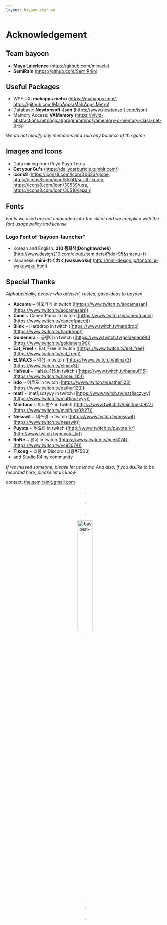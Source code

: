 ```yaml
---
layout: bayoen-star-en
---
```


# Acknowledgement

## Team bayoen
- **Mayu Laierlence** (https://github.com/minacle)
- **SemiRain** (https://github.com/SemiR4in)

## Useful Packages
- WPF UX: **mahapps.metro** (https://mahapps.com/, https://github.com/MahApps/MahApps.Metro)
- Database: **Newtonsoft.Json** (https://www.newtonsoft.com/json)
- Memory Access: **VAMemory** (https://vivid-abstractions.net/logical/programming/vamemory-c-memory-class-net-3-5/)

_We do not modify any memories and ruin any balance of the game_

## Images and Icons
- Data mining from Puyo Puyo Tetris
- **Get your Gu's** (https://dailycarbuncle.tumblr.com/)
- **icons8** (https://icons8.com/icon/30623/globe, https://icons8.com/icon/55741/south-korea, https://icons8.com/icon/30539/usa, https://icons8.com/icon/30510/japan)

## Fonts
_Fonts we used are not embedded into the client and we complied with the font usage policy and license_
### Logo Font of 'bayoen-launcher'
- Korean and English: **210 동화책(Donghawchek)** (http://www.design210.com/cloud/item.detail?idx=95&smenu=f)
- Japanese: **mini-わくわく(wakuwaku)** (http://mini-design.jp/font/mini-wakuwaku.html)

## Special Thanks
_Alphabetically, people who advised, tested, gave ideas to bayoen_
- **Aocame** ~ 아오카메 in twitch ([https://www.twitch.tv/aocamesan](https://www.twitch.tv/aocamesan))
- **Cane** ~ CaneofPacci in twitch ([https://www.twitch.tv/caneofpacci](https://www.twitch.tv/caneofpacci))
- **Blink** ~ Harddrop in twitch ([https://www.twitch.tv/harddrop](https://www.twitch.tv/harddrop))
- **Goldenera** ~ 골뎅이 in twitch ([https://www.twitch.tv/goldenera90](https://www.twitch.tv/goldenera90))
- **Eat_Free!** ~ Eat_Free in twitch ([https://www.twitch.tv/eat_free](https://www.twitch.tv/eat_free))
- **ELMAX3** ~ 엑삼 in twitch ([https://www.twitch.tv/elmax3](https://www.twitch.tv/elmax3))
- **HaNeul** ~ HaNeul115 in twitch ([https://www.twitch.tv/haneul115](https://www.twitch.tv/haneul115))
- **Irdo** ~ 이르도 in twitch ([https://www.twitch.tv/eather123](https://www.twitch.tv/eather123))
- **mat1** ~ mat1jaczyyy in twitch ([https://www.twitch.tv/mat1jaczyyy](https://www.twitch.tv/mat1jaczyyy))
- **Minifuns** ~ 미니빤스 in twitch ([https://www.twitch.tv/minifuns0927](https://www.twitch.tv/minifuns0927))
- **Nesswit** ~ 네쓰윗 in twitch ([https://www.twitch.tv/nesswit](https://www.twitch.tv/nesswit))
- **Puyota** ~ 뿌요타 in twitch ([http://www.twitch.tv/puyota_kr](http://www.twitch.tv/puyota_kr))
- **RnNe** ~ 른네 in twitch ([https://www.twitch.tv/yce5074](https://www.twitch.tv/yce5074))
- **Tikong** ~ 티콩 in Discord (티콩#7583)
- and Studio.R4iny community

_If we missed someone, please let us know. And also, if you dislike to be recorded here, please let us know_

contact: the.semirain@gmail.com

<p align="center">
.<br/><br/>
.<br/><br/>
.
</p>

<p align="center">
   <img src="{{ site.lang_url }}/res/tumblr_inline_pa4kt3sMfh1rg6qfd_1280.png" width="30%" alt="bayoen~"/>
</p>

<p align="center">
.<br/><br/>
.<br/><br/>
.
</p>